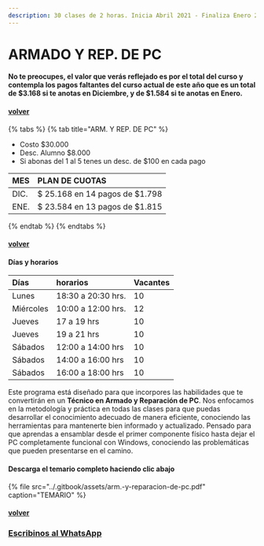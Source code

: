 ```yaml
---
description: 30 clases de 2 horas. Inicia Abril 2021 - Finaliza Enero 2022
---
```


# ARMADO Y REP. DE PC

#### No te preocupes, el valor que verás reflejado es por el total del curso y contempla los pagos faltantes del curso actual de este año que es un total de $3.168 si te anotas en Diciembre, y de $1.584 si te anotas en Enero. 

#### [volver](../)

{% tabs %}
{% tab title="ARM. Y REP. DE PC" %}
* Costo $30.000
* Desc. Alumno $8.000
* Si abonas del 1 al 5 tenes un desc. de $100 en cada pago

| MES | PLAN DE CUOTAS |
| :--- | :--- |
| DIC. | $ 25.168 en 14 pagos de $1.798 |
| ENE. | $ 23.584 en 13 pagos de $1.815 |
{% endtab %}
{% endtabs %}

#### [volver](../)

#### Días y horarios

| Días | horarios | Vacantes |
| :--- | :--- | :--- |
| Lunes | 18:30 a 20:30 hrs. | 10 |
| Miércoles | 10:00 a 12:00 hrs. | 12 |
| Jueves | 17 a 19 hrs | 10 |
| Jueves | 19 a 21 hrs | 10 |
| Sábados | 12:00 a 14:00 hrs | 10 |
| Sábados | 14:00 a 16:00 hrs | 10 |
| Sábados | 16:00 a 18:00 hrs | 10 |

Este programa está diseñado para que incorpores las habilidades que te convertirán en un **Técnico en Armado y Reparación de PC**. Nos enfocamos en la metodología y práctica en todas las clases para que puedas desarrollar el conocimiento adecuado de manera eficiente, conociendo las herramientas para mantenerte bien informado y actualizado. Pensado para que aprendas a ensamblar desde el primer componente físico hasta dejar el PC completamente funcional con Windows, conociendo las problemáticas que pueden presentarse en el camino.

#### Descarga el temario completo haciendo clic abajo

{% file src="../.gitbook/assets/arm.-y-reparacion-de-pc.pdf" caption="TEMARIO" %}

#### [volver](../)

### [Escribinos al WhatsApp](http://wa.me/5491164622877?text=Me%20interesa%20el%20curso%20de%20Rep%20PC)

